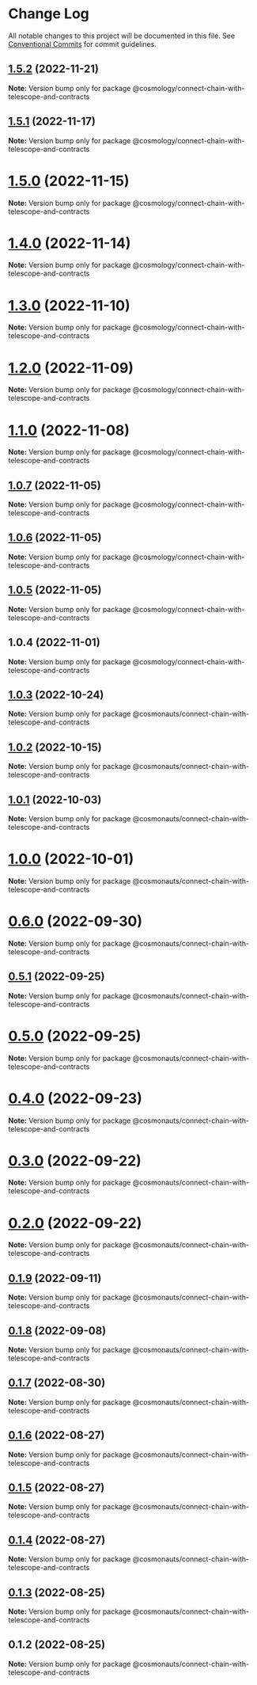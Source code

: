 # Change Log

All notable changes to this project will be documented in this file.
See [Conventional Commits](https://conventionalcommits.org) for commit guidelines.

## [1.5.2](https://github.com/cosmology-tech/create-cosmos-app/compare/@cosmology/connect-chain-with-telescope-and-contracts@1.5.1...@cosmology/connect-chain-with-telescope-and-contracts@1.5.2) (2022-11-21)

**Note:** Version bump only for package @cosmology/connect-chain-with-telescope-and-contracts





## [1.5.1](https://github.com/cosmology-tech/create-cosmos-app/compare/@cosmology/connect-chain-with-telescope-and-contracts@1.5.0...@cosmology/connect-chain-with-telescope-and-contracts@1.5.1) (2022-11-17)

**Note:** Version bump only for package @cosmology/connect-chain-with-telescope-and-contracts





# [1.5.0](https://github.com/cosmology-tech/create-cosmos-app/compare/@cosmology/connect-chain-with-telescope-and-contracts@1.4.0...@cosmology/connect-chain-with-telescope-and-contracts@1.5.0) (2022-11-15)

**Note:** Version bump only for package @cosmology/connect-chain-with-telescope-and-contracts





# [1.4.0](https://github.com/cosmology-tech/create-cosmos-app/compare/@cosmology/connect-chain-with-telescope-and-contracts@1.3.0...@cosmology/connect-chain-with-telescope-and-contracts@1.4.0) (2022-11-14)

**Note:** Version bump only for package @cosmology/connect-chain-with-telescope-and-contracts





# [1.3.0](https://github.com/cosmology-tech/create-cosmos-app/compare/@cosmology/connect-chain-with-telescope-and-contracts@1.2.0...@cosmology/connect-chain-with-telescope-and-contracts@1.3.0) (2022-11-10)

**Note:** Version bump only for package @cosmology/connect-chain-with-telescope-and-contracts





# [1.2.0](https://github.com/cosmology-tech/create-cosmos-app/compare/@cosmology/connect-chain-with-telescope-and-contracts@1.1.0...@cosmology/connect-chain-with-telescope-and-contracts@1.2.0) (2022-11-09)

**Note:** Version bump only for package @cosmology/connect-chain-with-telescope-and-contracts





# [1.1.0](https://github.com/cosmology-tech/create-cosmos-app/compare/@cosmology/connect-chain-with-telescope-and-contracts@1.0.7...@cosmology/connect-chain-with-telescope-and-contracts@1.1.0) (2022-11-08)

**Note:** Version bump only for package @cosmology/connect-chain-with-telescope-and-contracts





## [1.0.7](https://github.com/cosmology-tech/create-cosmos-app/compare/@cosmology/connect-chain-with-telescope-and-contracts@1.0.6...@cosmology/connect-chain-with-telescope-and-contracts@1.0.7) (2022-11-05)

**Note:** Version bump only for package @cosmology/connect-chain-with-telescope-and-contracts





## [1.0.6](https://github.com/cosmology-tech/create-cosmos-app/compare/@cosmology/connect-chain-with-telescope-and-contracts@1.0.5...@cosmology/connect-chain-with-telescope-and-contracts@1.0.6) (2022-11-05)

**Note:** Version bump only for package @cosmology/connect-chain-with-telescope-and-contracts





## [1.0.5](https://github.com/cosmology-tech/create-cosmos-app/compare/@cosmology/connect-chain-with-telescope-and-contracts@1.0.4...@cosmology/connect-chain-with-telescope-and-contracts@1.0.5) (2022-11-05)

**Note:** Version bump only for package @cosmology/connect-chain-with-telescope-and-contracts





## 1.0.4 (2022-11-01)

**Note:** Version bump only for package @cosmology/connect-chain-with-telescope-and-contracts





## [1.0.3](https://github.com/cosmology-tech/create-cosmos-app/compare/@cosmonauts/connect-chain-with-telescope-and-contracts@1.0.2...@cosmonauts/connect-chain-with-telescope-and-contracts@1.0.3) (2022-10-24)

**Note:** Version bump only for package @cosmonauts/connect-chain-with-telescope-and-contracts





## [1.0.2](https://github.com/cosmology-tech/create-cosmos-app/compare/@cosmonauts/connect-chain-with-telescope-and-contracts@1.0.1...@cosmonauts/connect-chain-with-telescope-and-contracts@1.0.2) (2022-10-15)

**Note:** Version bump only for package @cosmonauts/connect-chain-with-telescope-and-contracts





## [1.0.1](https://github.com/cosmology-tech/create-cosmos-app/compare/@cosmonauts/connect-chain-with-telescope-and-contracts@1.0.0...@cosmonauts/connect-chain-with-telescope-and-contracts@1.0.1) (2022-10-03)

**Note:** Version bump only for package @cosmonauts/connect-chain-with-telescope-and-contracts





# [1.0.0](https://github.com/cosmology-tech/create-cosmos-app/compare/@cosmonauts/connect-chain-with-telescope-and-contracts@0.6.0...@cosmonauts/connect-chain-with-telescope-and-contracts@1.0.0) (2022-10-01)

**Note:** Version bump only for package @cosmonauts/connect-chain-with-telescope-and-contracts





# [0.6.0](https://github.com/cosmology-tech/create-cosmos-app/compare/@cosmonauts/connect-chain-with-telescope-and-contracts@0.5.1...@cosmonauts/connect-chain-with-telescope-and-contracts@0.6.0) (2022-09-30)

**Note:** Version bump only for package @cosmonauts/connect-chain-with-telescope-and-contracts





## [0.5.1](https://github.com/cosmology-tech/create-cosmos-app/compare/@cosmonauts/connect-chain-with-telescope-and-contracts@0.5.0...@cosmonauts/connect-chain-with-telescope-and-contracts@0.5.1) (2022-09-25)

**Note:** Version bump only for package @cosmonauts/connect-chain-with-telescope-and-contracts





# [0.5.0](https://github.com/cosmology-tech/create-cosmos-app/compare/@cosmonauts/connect-chain-with-telescope-and-contracts@0.4.0...@cosmonauts/connect-chain-with-telescope-and-contracts@0.5.0) (2022-09-25)

**Note:** Version bump only for package @cosmonauts/connect-chain-with-telescope-and-contracts





# [0.4.0](https://github.com/cosmology-tech/create-cosmos-app/compare/@cosmonauts/connect-chain-with-telescope-and-contracts@0.3.0...@cosmonauts/connect-chain-with-telescope-and-contracts@0.4.0) (2022-09-23)

**Note:** Version bump only for package @cosmonauts/connect-chain-with-telescope-and-contracts





# [0.3.0](https://github.com/cosmology-tech/create-cosmos-app/compare/@cosmonauts/connect-chain-with-telescope-and-contracts@0.2.0...@cosmonauts/connect-chain-with-telescope-and-contracts@0.3.0) (2022-09-22)

**Note:** Version bump only for package @cosmonauts/connect-chain-with-telescope-and-contracts





# [0.2.0](https://github.com/cosmology-tech/create-cosmos-app/compare/@cosmonauts/connect-chain-with-telescope-and-contracts@0.1.9...@cosmonauts/connect-chain-with-telescope-and-contracts@0.2.0) (2022-09-22)

**Note:** Version bump only for package @cosmonauts/connect-chain-with-telescope-and-contracts





## [0.1.9](https://github.com/cosmology-tech/create-cosmos-app/compare/@cosmonauts/connect-chain-with-telescope-and-contracts@0.1.8...@cosmonauts/connect-chain-with-telescope-and-contracts@0.1.9) (2022-09-11)

**Note:** Version bump only for package @cosmonauts/connect-chain-with-telescope-and-contracts





## [0.1.8](https://github.com/cosmology-tech/create-cosmos-app/compare/@cosmonauts/connect-chain-with-telescope-and-contracts@0.1.7...@cosmonauts/connect-chain-with-telescope-and-contracts@0.1.8) (2022-09-08)

**Note:** Version bump only for package @cosmonauts/connect-chain-with-telescope-and-contracts





## [0.1.7](https://github.com/cosmology-tech/create-cosmos-app/compare/@cosmonauts/connect-chain-with-telescope-and-contracts@0.1.6...@cosmonauts/connect-chain-with-telescope-and-contracts@0.1.7) (2022-08-30)

**Note:** Version bump only for package @cosmonauts/connect-chain-with-telescope-and-contracts





## [0.1.6](https://github.com/cosmology-tech/create-cosmos-app/compare/@cosmonauts/connect-chain-with-telescope-and-contracts@0.1.5...@cosmonauts/connect-chain-with-telescope-and-contracts@0.1.6) (2022-08-27)

**Note:** Version bump only for package @cosmonauts/connect-chain-with-telescope-and-contracts





## [0.1.5](https://github.com/cosmology-tech/create-cosmos-app/compare/@cosmonauts/connect-chain-with-telescope-and-contracts@0.1.4...@cosmonauts/connect-chain-with-telescope-and-contracts@0.1.5) (2022-08-27)

**Note:** Version bump only for package @cosmonauts/connect-chain-with-telescope-and-contracts





## [0.1.4](https://github.com/cosmology-tech/create-cosmos-app/compare/@cosmonauts/connect-chain-with-telescope-and-contracts@0.1.3...@cosmonauts/connect-chain-with-telescope-and-contracts@0.1.4) (2022-08-27)

**Note:** Version bump only for package @cosmonauts/connect-chain-with-telescope-and-contracts





## [0.1.3](https://github.com/cosmology-tech/create-cosmos-app/compare/@cosmonauts/connect-chain-with-telescope-and-contracts@0.1.2...@cosmonauts/connect-chain-with-telescope-and-contracts@0.1.3) (2022-08-25)

**Note:** Version bump only for package @cosmonauts/connect-chain-with-telescope-and-contracts





## 0.1.2 (2022-08-25)

**Note:** Version bump only for package @cosmonauts/connect-chain-with-telescope-and-contracts
